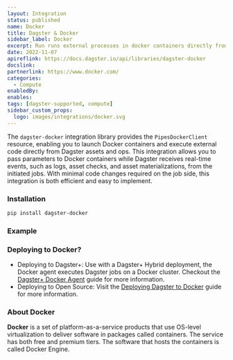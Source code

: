 ```yaml
---
layout: Integration
status: published
name: Docker
title: Dagster & Docker
sidebar_label: Docker
excerpt: Run runs external processes in docker containers directly from Dagster.
date: 2022-11-07
apireflink: https://docs.dagster.io/api/libraries/dagster-docker
docslink:
partnerlink: https://www.docker.com/
categories:
  - Compute
enabledBy:
enables:
tags: [dagster-supported, compute]
sidebar_custom_props:
  logo: images/integrations/docker.svg
---
```


The `dagster-docker` integration library provides the `PipesDockerClient` resource, enabling you to launch Docker containers and execute external code directly from Dagster assets and ops. This integration allows you to pass parameters to Docker containers while Dagster receives real-time events, such as logs, asset checks, and asset materializations, from the initiated jobs. With minimal code changes required on the job side, this integration is both efficient and easy to implement.

### Installation

```bash
pip install dagster-docker
```

### Example

<CodeExample path="docs_snippets/docs_snippets/integrations/docker.py" language="python" />

### Deploying to Docker?

- Deploying to Dagster+: Use with a Dagster+ Hybrid deployment, the Docker agent executes Dagster jobs on a Docker cluster. Checkout the [Dagster+ Docker Agent](https://docs.dagster.io/dagster-plus/deployment/deployment-types/hybrid/docker/) guide for more information.
- Deploying to Open Source: Visit the [Deploying Dagster to Docker](https://docs.dagster.io/guides/deploy/deployment-options/docker) guide for more information.

### About Docker

**Docker** is a set of platform-as-a-service products that use OS-level virtualization to deliver software in packages called containers. The service has both free and premium tiers. The software that hosts the containers is called Docker Engine.
